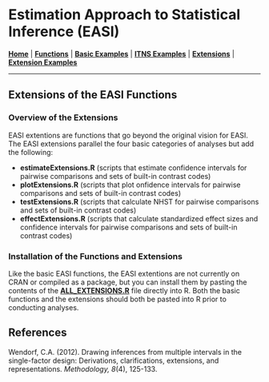 # Estimation Approach to Statistical Inference (EASI)

[**Home**](https://github.com/cwendorf/EASI/) | 
[**Functions**](https://github.com/cwendorf/EASI/tree/master/A-Functions) | 
[**Basic Examples**](https://github.com/cwendorf/EASI/tree/master/B-BasicExamples) | 
[**ITNS Examples**](https://github.com/cwendorf/EASI/tree/master/C-ITNSExamples) | 
[**Extensions**](https://github.com/cwendorf/EASI/tree/master/D-Extensions) | 
[**Extension Examples**](https://github.com/cwendorf/EASI/tree/master/E-ExtensionExamples) 

---

## Extensions of the EASI Functions

### Overview of the Extensions

EASI extentions are functions that go beyond the original vision for EASI. The EASI extensions parallel the four basic categories of analyses but add the following:
- **estimateExtensions.R** (scripts that estimate confidence intervals for pairwise comparisons and sets of built-in contrast codes)
- **plotExtensions.R** (scripts that plot onfidence intervals for pairwise comparisons and sets of built-in contrast codes)
- **testExtensions.R** (scripts that calculate NHST for pairwise comparisons and sets of built-in contrast codes)
- **effectExtensions.R** (scripts that calculate standardized effect sizes and confidence intervals for pairwise comparisons and sets of built-in contrast codes)

### Installation of the Functions and Extensions

Like the basic EASI functions, the EASI extentions are not currently on CRAN or compiled as a package, but you can install them by pasting the contents of the [**ALL_EXTENSIONS.R**](https://github.com/cwendorf/EASI/raw/master/D-Extensions/ALL_EXTENSIONS.R) file directly into R. Both the basic functions and the extensions should both be pasted into R prior to conducting analyses.

## References

Wendorf, C.A. (2012). Drawing inferences from multiple intervals in the single-factor design: Derivations, clarifications, extensions, and representations. _Methodology, 8_(4), 125-133.
